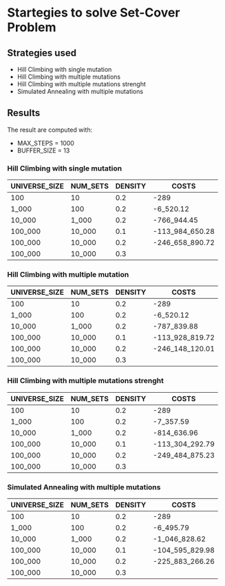 # Startegies to solve Set-Cover Problem

## Strategies used
- Hill Climbing with single mutation
- Hill Climbing with multiple mutations
- Hill Climbing with multiple mutations strenght
- Simulated Annealing with multiple mutations

## Results

The result are computed with:
- MAX_STEPS = 1000
- BUFFER_SIZE = 13

### Hill Climbing with single mutation

|  UNIVERSE_SIZE | NUM_SETS  |DENSITY   |  COSTS | 
|---|---|---|---|
|  100 | 10  | 0.2  |  -289 |   
|  1_000 |  100 |  0.2 |  -6_520.12 |   
|  10_000 | 1_000  | 0.2  |  -766_944.45 | 
|  100_000 | 10_000  | 0.1  | -113_984_650.28  | 
|  100_000 | 10_000  | 0.2 | -246_658_890.72 | 
|  100_000 | 10_000  | 0.3 |  | 


### Hill Climbing with multiple mutation

|  UNIVERSE_SIZE | NUM_SETS  |DENSITY   |  COSTS | 
|---|---|---|---|
|  100 | 10  | 0.2  |  -289 |   
|  1_000 |  100 |  0.2 |  -6_520.12 |   
|  10_000 | 1_000  | 0.2  | -787_839.88  | 
|  100_000 | 10_000  | 0.1  |  -113_928_819.72 | 
|  100_000 | 10_000  | 0.2 | -246_148_120.01 | 
|  100_000 | 10_000  | 0.3 |  | 


### Hill Climbing with multiple mutations strenght

|  UNIVERSE_SIZE | NUM_SETS  |DENSITY   |  COSTS | 
|---|---|---|---|
|  100 | 10  | 0.2  | -289  |   
|  1_000 |  100 |  0.2 |  -7_357.59 |   
|  10_000 | 1_000  | 0.2  |  -814_636.96 | 
|  100_000 | 10_000  | 0.1  |  -113_304_292.79 | 
|  100_000 | 10_000  | 0.2 | -249_484_875.23 | 
|  100_000 | 10_000  | 0.3 |  | 



### Simulated Annealing with multiple mutations

|  UNIVERSE_SIZE | NUM_SETS  |DENSITY   |  COSTS | 
|---|---|---|---|
|  100 | 10  | 0.2  | -289  |   
|  1_000 |  100 |  0.2 |  -6_495.79 |   
|  10_000 | 1_000  | 0.2  |  -1_046_828.62 | 
|  100_000 | 10_000  | 0.1  |  -104_595_829.98 | 
|  100_000 | 10_000  | 0.2 | -225_883_266.26 | 
|  100_000 | 10_000  | 0.3 |  | 
